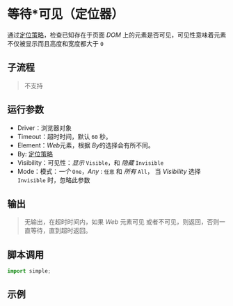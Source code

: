 # 等待*可见（定位器）
通过[定位策略](./introduction/webdriver/locators.md)，检查已知存在于页面 *DOM* 上的元素是否可见，可见性意味着元素不仅被显示而且高度和宽度都大于 `0`

## 子流程
> 不支持


## 运行参数
* Driver：浏览器对象
* Timeout：超时时间，默认 `60` 秒。
* Element：*Web*元素，根据 *By*的选择会有所不同。
* By: [定位策略](./introduction/webdriver/locators.md)
* Visibility：可见性：*显示* `Visible`，和 *隐藏* `Invisible`
* Mode：模式：*一个* `One`，*Any* : `任意` 和 *所有* `All`， 当 *Visibility* 选择 `Invisible` 时，忽略此参数


## 输出

> 无输出，在超时时间内，如果 *Web* 元素可见 或者不可见，则返回，否则一直等待，直到超时返回。


## 脚本调用

```python
import simple;

```

## 示例